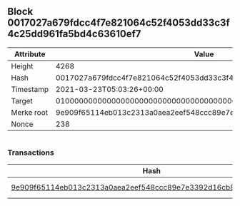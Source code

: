 ## Block 0017027a679fdcc4f7e821064c52f4053dd33c3f4c25dd961fa5bd4c63610ef7

Attribute | Value
--- | ---
Height | 4268
Hash | 0017027a679fdcc4f7e821064c52f4053dd33c3f4c25dd961fa5bd4c63610ef7
Timestamp | 2021-03-23T05:03:26+00:00
Target | 0100000000000000000000000000000000000000000000000000000000000000
Merke root | 9e909f65114eb013c2313a0aea2eef548ccc89e7e3392d16cb84c396aa4ad511
Nonce | 238

```

```

### Transactions

Hash | Amount
--- | ---
[9e909f65114eb013c2313a0aea2eef548ccc89e7e3392d16cb84c396aa4ad511](9e909f65114eb013c2313a0aea2eef548ccc89e7e3392d16cb84c396aa4ad511.md) | 10.00000000 SKEPTI 

